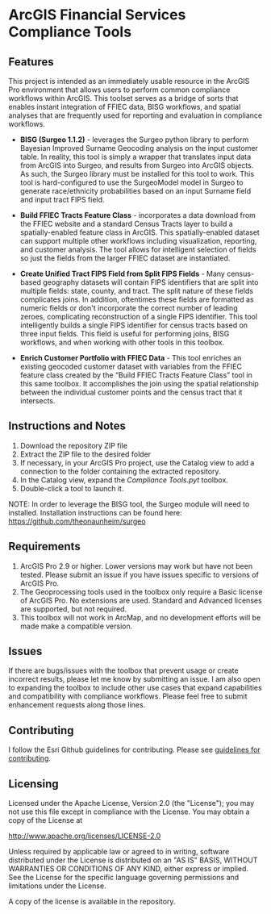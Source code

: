# ArcGIS Financial Services Compliance Tools

## Features

This project is intended as an immediately usable resource in the ArcGIS Pro environment that allows users to perform common compliance workflows within ArcGIS. This toolset serves as a bridge of sorts that enables instant integration of FFIEC data, BISG workflows, and spatial analyses that are frequently used for reporting and evaluation in compliance workflows.

* **BISG (Surgeo 1.1.2)** - leverages the Surgeo python library to perform Bayesian Improved Surname Geocoding analysis on the input customer table. In reality, this tool is simply a wrapper that translates input data from ArcGIS into Surgeo, and results from Surgeo into ArcGIS objects. As such, the Surgeo library must be installed for this tool to work. This tool is hard-configured to use the SurgeoModel model in Surgeo to generate race/ethnicity probabilities based on an input Surname field and input tract FIPS field.

* **Build FFIEC Tracts Feature Class** -  incorporates a data download from the FFIEC website and a standard Census Tracts layer to build a spatially-enabled feature class in ArcGIS. This spatially-enabled dataset can support multiple other workflows including visualization, reporting, and customer analysis. The tool allows for intelligent selection of fields so just the fields from the larger FFIEC dataset are instantiated.

* **Create Unified Tract FIPS Field from Split FIPS Fields** - Many census-based geography datasets will contain FIPS identifiers that are split into multiple fields: state, county, and tract. The split nature of these fields complicates joins. In addition, oftentimes these fields are formatted as numeric fields or don't incorporate the correct number of leading zeroes, complicating reconstruction of a single FIPS identifier. This tool intelligently builds a single FIPS identifier for census tracts based on three input fields. This field is useful for performing joins, BISG workflows, and when working with other tools in this toolbox.

* **Enrich Customer Portfolio with FFIEC Data** - This tool enriches an existing geocoded customer dataset with variables from the FFIEC feature class created by the “Build FFIEC Tracts Feature Class” tool in this same toolbox. It accomplishes the join using the spatial relationship between the individual customer points and the census tract that it intersects.

## Instructions and Notes

1. Download the repository ZIP file
2. Extract the ZIP file to the desired folder
3. If necessary, in your ArcGIS Pro project, use the Catalog view to add a connection to the folder containing the extracted repository.
4. In the Catalog view, expand the _Compliance Tools.pyt_ toolbox.
5. Double-click a tool to launch it.

NOTE: In order to leverage the BISG tool, the Surgeo module will need to installed. Installation instructions can be found here: https://github.com/theonaunheim/surgeo

## Requirements

1. ArcGIS Pro 2.9 or higher. Lower versions may work but have not been tested. Please submit an issue if you have issues specific to versions of ArcGIS Pro.
2. The Geoprocessing tools used in the toolbox only require a Basic license of ArcGIS Pro. No extensions are used. Standard and Advanced licenses are supported, but not required.
3. This toolbox will not work in ArcMap, and no development efforts will be made make a compatible version.

## Issues

If there are bugs/issues with the toolbox that prevent usage or create incorrect results, please let me know by submitting an issue. I am also open to expanding the toolbox to include other use cases that expand capabilities and compatibility with compliance workflows. Please feel free to submit enhancement requests along those lines.

## Contributing

I follow the Esri Github guidelines for contributing. Please see [guidelines for contributing](https://github.com/esri/contributing).

## Licensing

Licensed under the Apache License, Version 2.0 (the "License");
you may not use this file except in compliance with the License.
You may obtain a copy of the License at


   http://www.apache.org/licenses/LICENSE-2.0


Unless required by applicable law or agreed to in writing, software
distributed under the License is distributed on an "AS IS" BASIS,
WITHOUT WARRANTIES OR CONDITIONS OF ANY KIND, either express or implied.
See the License for the specific language governing permissions and
limitations under the License.


A copy of the license is available in the repository.
